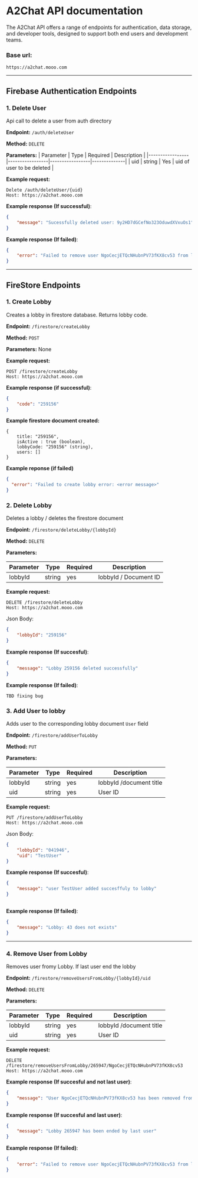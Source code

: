 # A2Chat API documentation 
The A2Chat API offers a range of endpoints for authentication, data storage, and developer tools, designed to support both end users and development teams.
### Base url: 
```
https://a2chat.mooo.com
```
---
## Firebase Authentication Endpoints 

### 1. Delete User 
Api call to delete a user from auth directory 

**Endpoint:** `/auth/deleteUser`

**Method:** `DELETE`

**Parameters:**
| Parameter       | Type            | Required        | Description  |
|-----------------|-----------------|-----------------|--------------|
|  uid            | string          | Yes             | uid of user to be deleted |

**Example request:**
```
Delete /auth/deleteUser/{uid}
Host: https://a2chat.mooo.com
```

**Example response (If successful)**: 
```json
{
    "message": "Sucessfully deleted user: 9y2HD7dGCefNo323OduwdXVxuOs1"
}
```

**Example response (If failed)**: 
```json
{
    "error": "Failed to remove user NgoCecjETQcNHubnPV73fKX8cv53 from lobby 265947"
}
```
---
## FireStore Endpoints
### 1. Create Lobby  
Creates a lobby in firestore database. Returns lobby code.

**Endpoint:** `/firestore/createLobby`

**Method:** `POST`

**Parameters:** None 

**Example request:**
```
POST /firestore/createLobby 
Host: https://a2chat.mooo.com 
```

**Example response (if successful)**: 
```json
{
    "code": "259156"
} 
```
**Example firestore document created:**
```
{
    title: "259156", 
    isActive : true (boolean),    
    lobbyCode: "259156" (string),
    users: [] 
}
```

**Example reponse (if failed)**
```json
{
  "error": "Failed to create lobby error: <error message>"
}
```
### 2. Delete Lobby 
Deletes a lobby / deletes the firestore document 

**Endpoint:** `/firestore/deleteLobby/{lobbyId}`

**Method:** `DELETE`

**Parameters:**

| Parameter       | Type            | Required        | Description  |
|-----------------|-----------------|-----------------|--------------|
| lobbyId         | string          | yes             | lobbyId / Document ID |

**Example request:**
```
DELETE /firestore/deleteLobby 
Host: https://a2chat.mooo.com
```
Json Body:
```json
{
    "lobbyId": "259156"
}
```

**Example response (If succesful)**: 
```json
{
    "message": "Lobby 259156 deleted successfully"
}
```
**Example response (If failed)**: 
```
TBD fixing bug  
```
### 3.  Add User to lobby
Adds user to the corresponding lobby document `User` field 

**Endpoint:** `/firestore/addUserToLobby`

**Method:** `PUT`

**Parameters:**

| Parameter       | Type            | Required        | Description  |
|-----------------|-----------------|-----------------|--------------|
| lobbyId         | string          | yes             | lobbyId /document title|
| uid             | string          | yes             | User ID |

**Example request:**
```
PUT /firestore/addUserToLobby 
Host: https://a2chat.mooo.com
```
Json Body:
```json
{
    "lobbyId": "041946", 
    "uid": "TestUser" 
}

```
**Example response (If succesful)**: 
```json
{
    "message": "user TestUser added succesffuly to lobby"
}
 
```
**Example response (If failed)**: 
```json
{
    "message": "Lobby: 43 does not exists"
}
```
---
### 4. Remove User from Lobby 
Removes user fromy Lobby.  If last user end the lobby

**Endpoint:** `/firestore/removeUsersFromLobby/{lobbyId}/uid`

**Method:** `DELETE`

**Parameters:**


| Parameter       | Type            | Required        | Description  |
|-----------------|-----------------|-----------------|--------------|
| lobbyId         | string          | yes             | lobbyId /document title|
| uid             | string          | yes             | User ID |

**Example request:**
```
DELETE /firestore/removeUsersFromLobby/265947/NgoCecjETQcNHubnPV73fKX8cv53
Host: https://a2chat.mooo.com
```
**Example response (If succesful and not last user)**: 
```json
{
    "message": "User NgoCecjETQcNHubnPV73fKX8cv53 has been removed from Lobby: 265947"
}
```
**Example response (If succesful and last user)**: 
```json
{
    "message": "Lobby 265947 has been ended by last user"
}
```



**Example response (If failed)**: 
```json
{
    "error": "Failed to remove user NgoCecjETQcNHubnPV73fKX8cv53 from lobby 265947"
}
```




































